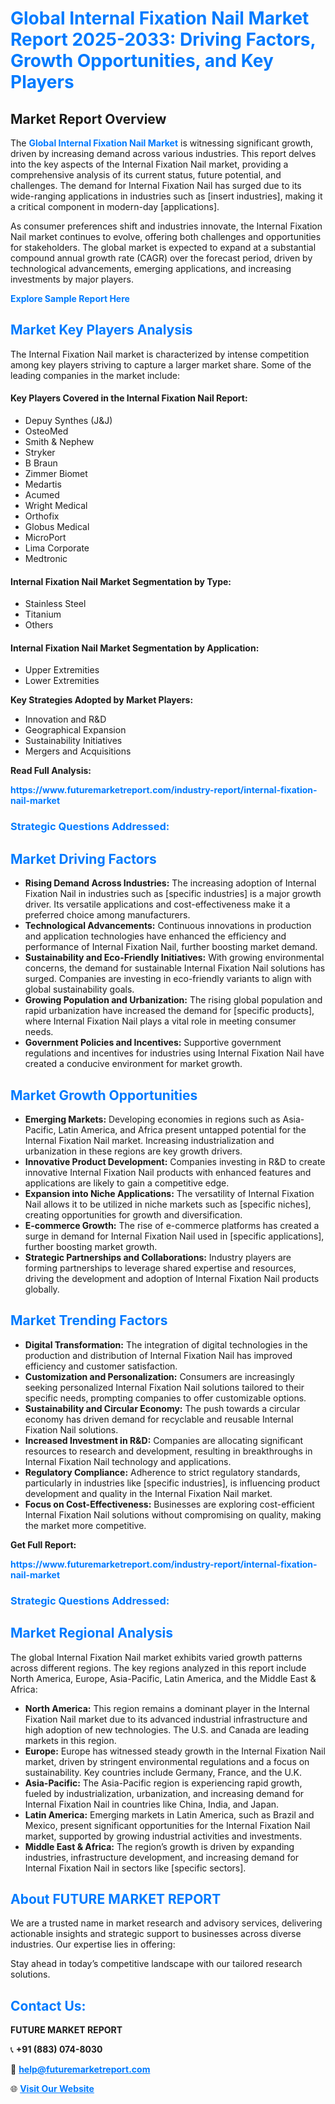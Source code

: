 <h1 style="color: #007BFF;">Global Internal Fixation Nail Market Report 2025-2033: Driving Factors, Growth Opportunities, and Key Players</h1>

<section id="overview">
<h2>Market Report Overview</h2>
<p>The <a href="https://www.futuremarketreport.com/industry-report/internal-fixation-nail-market" style="color: #007BFF; text-decoration: none;"><strong>Global Internal Fixation Nail Market</strong></a> is witnessing significant growth, driven by increasing demand across various industries. This report delves into the key aspects of the Internal Fixation Nail market, providing a comprehensive analysis of its current status, future potential, and challenges. The demand for Internal Fixation Nail has surged due to its wide-ranging applications in industries such as [insert industries], making it a critical component in modern-day [applications].</p>
<p>As consumer preferences shift and industries innovate, the Internal Fixation Nail market continues to evolve, offering both challenges and opportunities for stakeholders. The global market is expected to expand at a substantial compound annual growth rate (CAGR) over the forecast period, driven by technological advancements, emerging applications, and increasing investments by major players.</p>
</section>

<section id="overview">
<p><a href="https://www.futuremarketreport.com/request-sample/reportId=79604" style="color: #007BFF; text-decoration: none;"><strong>Explore Sample Report Here</strong></a></p>
</section>

<section id="key-players">
<h2 style="color: #007BFF;">Market Key Players Analysis</h2>
<p>The Internal Fixation Nail market is characterized by intense competition among key players striving to capture a larger market share. Some of the leading companies in the market include:</p>
<h4>Key Players Covered in the Internal Fixation Nail Report:</h4>
<ul><li>Depuy Synthes (J&amp;J)</li><li>OsteoMed</li><li>Smith &amp; Nephew</li><li>Stryker</li><li>B Braun</li><li>Zimmer Biomet</li><li>Medartis</li><li>Acumed</li><li>Wright Medical</li><li>Orthofix</li><li>Globus Medical</li><li>MicroPort</li><li>Lima Corporate</li><li>Medtronic</li></ul>
<h4>Internal Fixation Nail Market Segmentation by Type:</h4>
<ul><li>Stainless Steel</li><li>Titanium</li><li>Others</li></ul>

<h4>Internal Fixation Nail Market Segmentation by Application:</h4>
<ul><li>Upper Extremities</li><li>Lower Extremities</li></ul>
<p><strong>Key Strategies Adopted by Market Players:</strong></p>
<ul>
<li>Innovation and R&D</li>
<li>Geographical Expansion</li>
<li>Sustainability Initiatives</li>
<li>Mergers and Acquisitions</li>
</ul>
</section>

<section>
<p><strong>Read Full Analysis: </strong></p><a href="https://www.futuremarketreport.com/industry-report/internal-fixation-nail-market" style="color: #007BFF; text-decoration: none;"><strong>https://www.futuremarketreport.com/industry-report/internal-fixation-nail-market</strong></a>
<h3 style="color: #007BFF;">Strategic Questions Addressed:</h3>
</section>

<section id="driving-factors">
<h2 style="color: #007BFF;">Market Driving Factors</h2>
<ul>
<li><strong>Rising Demand Across Industries:</strong> The increasing adoption of Internal Fixation Nail in industries such as [specific industries] is a major growth driver. Its versatile applications and cost-effectiveness make it a preferred choice among manufacturers.</li>
<li><strong>Technological Advancements:</strong> Continuous innovations in production and application technologies have enhanced the efficiency and performance of Internal Fixation Nail, further boosting market demand.</li>
<li><strong>Sustainability and Eco-Friendly Initiatives:</strong> With growing environmental concerns, the demand for sustainable Internal Fixation Nail solutions has surged. Companies are investing in eco-friendly variants to align with global sustainability goals.</li>
<li><strong>Growing Population and Urbanization:</strong> The rising global population and rapid urbanization have increased the demand for [specific products], where Internal Fixation Nail plays a vital role in meeting consumer needs.</li>
<li><strong>Government Policies and Incentives:</strong> Supportive government regulations and incentives for industries using Internal Fixation Nail have created a conducive environment for market growth.</li>
</ul>
</section>

<section id="growth-opportunities">
<h2 style="color: #007BFF;">Market Growth Opportunities</h2>
<ul>
<li><strong>Emerging Markets:</strong> Developing economies in regions such as Asia-Pacific, Latin America, and Africa present untapped potential for the Internal Fixation Nail market. Increasing industrialization and urbanization in these regions are key growth drivers.</li>
<li><strong>Innovative Product Development:</strong> Companies investing in R&D to create innovative Internal Fixation Nail products with enhanced features and applications are likely to gain a competitive edge.</li>
<li><strong>Expansion into Niche Applications:</strong> The versatility of Internal Fixation Nail allows it to be utilized in niche markets such as [specific niches], creating opportunities for growth and diversification.</li>
<li><strong>E-commerce Growth:</strong> The rise of e-commerce platforms has created a surge in demand for Internal Fixation Nail used in [specific applications], further boosting market growth.</li>
<li><strong>Strategic Partnerships and Collaborations:</strong> Industry players are forming partnerships to leverage shared expertise and resources, driving the development and adoption of Internal Fixation Nail products globally.</li>
</ul>
</section>

<section id="trending-factors">
<h2 style="color: #007BFF;">Market Trending Factors</h2>
<ul>
<li><strong>Digital Transformation:</strong> The integration of digital technologies in the production and distribution of Internal Fixation Nail has improved efficiency and customer satisfaction.</li>
<li><strong>Customization and Personalization:</strong> Consumers are increasingly seeking personalized Internal Fixation Nail solutions tailored to their specific needs, prompting companies to offer customizable options.</li>
<li><strong>Sustainability and Circular Economy:</strong> The push towards a circular economy has driven demand for recyclable and reusable Internal Fixation Nail solutions.</li>
<li><strong>Increased Investment in R&D:</strong> Companies are allocating significant resources to research and development, resulting in breakthroughs in Internal Fixation Nail technology and applications.</li>
<li><strong>Regulatory Compliance:</strong> Adherence to strict regulatory standards, particularly in industries like [specific industries], is influencing product development and quality in the Internal Fixation Nail market.</li>
<li><strong>Focus on Cost-Effectiveness:</strong> Businesses are exploring cost-efficient Internal Fixation Nail solutions without compromising on quality, making the market more competitive.</li>
</ul>
</section>

<section>
<p><strong>Get Full Report: </strong></p><a href="https://www.futuremarketreport.com/industry-report/internal-fixation-nail-market" style="color: #007BFF; text-decoration: none;"><strong>https://www.futuremarketreport.com/industry-report/internal-fixation-nail-market</strong></a>
<h3 style="color: #007BFF;">Strategic Questions Addressed:</h3>
</section>


<section id="regional-analysis">
<h2 style="color: #007BFF;">Market Regional Analysis</h2>
<p>The global Internal Fixation Nail market exhibits varied growth patterns across different regions. The key regions analyzed in this report include North America, Europe, Asia-Pacific, Latin America, and the Middle East & Africa:</p>
<ul>
<li><strong>North America:</strong> This region remains a dominant player in the Internal Fixation Nail market due to its advanced industrial infrastructure and high adoption of new technologies. The U.S. and Canada are leading markets in this region.</li>
<li><strong>Europe:</strong> Europe has witnessed steady growth in the Internal Fixation Nail market, driven by stringent environmental regulations and a focus on sustainability. Key countries include Germany, France, and the U.K.</li>
<li><strong>Asia-Pacific:</strong> The Asia-Pacific region is experiencing rapid growth, fueled by industrialization, urbanization, and increasing demand for Internal Fixation Nail in countries like China, India, and Japan.</li>
<li><strong>Latin America:</strong> Emerging markets in Latin America, such as Brazil and Mexico, present significant opportunities for the Internal Fixation Nail market, supported by growing industrial activities and investments.</li>
<li><strong>Middle East & Africa:</strong> The region’s growth is driven by expanding industries, infrastructure development, and increasing demand for Internal Fixation Nail in sectors like [specific sectors].</li>
</ul>
</section>

<footer>
<h2 style="color: #007BFF;">About FUTURE MARKET REPORT</h2>
<p>We are a trusted name in market research and advisory services, delivering actionable insights and strategic support to businesses across diverse industries. Our expertise lies in offering:</p>

<p>Stay ahead in today’s competitive landscape with our tailored research solutions.</p>

<h2 style="color: #007BFF;">Contact Us:</h2>
<p><strong>FUTURE MARKET REPORT</strong></p>
<p>📞 <strong>+91 (883) 074-8030</strong></p>
<p>📧 <strong><a href="mailto:help@futuremarketreport.com" style="color: #007BFF;">help@futuremarketreport.com</a></strong></p>
<p>🌐 <strong><a href="https://www.futuremarketreport.com/" style="color: #007BFF;">Visit Our Website</a></strong></p>
</footer>